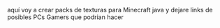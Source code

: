 aquí voy a crear packs de texturas para Minecraft java
y dejare links de posibles PCs Gamers que podrian hacer
